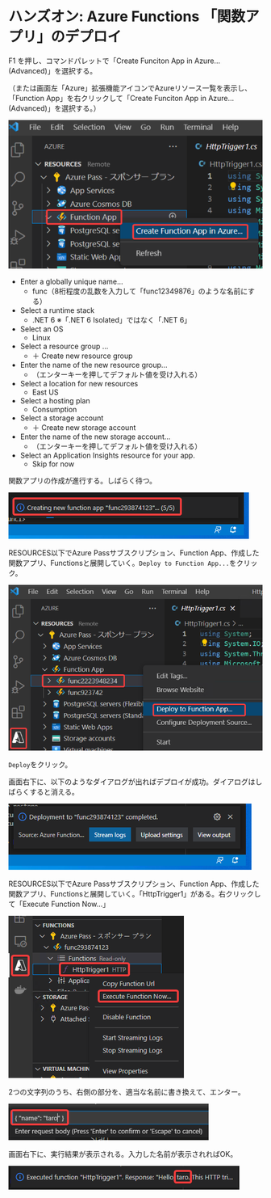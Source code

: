 # ハンズオン: Azure Functions 「関数アプリ」のデプロイ

F1 を押し、コマンドパレットで「Create Funciton App in Azure... (Advanced)」を選択する。

（または画面左「Azure」拡張機能アイコンでAzureリソース一覧を表示し、「Function App」を右クリックして「Create Funciton App in Azure... (Advanced)」を選択する。）

![](images/ss-2022-06-20-16-53-20.png)

- Enter a globally unique name...
  - func（8桁程度の乱数を入力して「func12349876」のような名前にする）
- Select a runtime stack
  - .NET 6 ※「.NET 6 Isolated」ではなく「.NET 6」
- Select an OS
  - Linux
- Select a resource group ...
  - ＋ Create new resource group
- Enter the name of the new resource group...
  - （エンターキーを押してデフォルト値を受け入れる）
- Select a location for new resources
  - East US
- Select a hosting plan
  - Consumption
- Select a storage account
  - ＋ Create new storage account
- Enter the name of the new storage account...
  - （エンターキーを押してデフォルト値を受け入れる）
- Select an Application Insights resource for your app.
  - Skip for now

関数アプリの作成が進行する。しばらく待つ。

![](images/ss-2022-04-04-02-07-43.png)


RESOURCES以下でAzure Passサブスクリプション、Function App、作成した関数アプリ、Functionsと展開していく。`Deploy to Function App...`をクリック。

![](images/ss-2022-06-20-17-01-08.png)

`Deploy`をクリック。

画面右下に、以下のようなダイアログが出ればデプロイが成功。ダイアログはしばらくすると消える。

![](images/ss-2022-04-04-02-08-49.png)

RESOURCES以下でAzure Passサブスクリプション、Function App、作成した関数アプリ、Functionsと展開していく。「HttpTrigger1」がある。右クリックして「Execute Function Now...」

![](images/ss-2022-04-04-02-10-14.png)

2つの文字列のうち、右側の部分を、適当な名前に書き換えて、エンター。

![](images/ss-2022-04-04-02-11-49.png)

画面右下に、実行結果が表示される。入力した名前が表示されればOK。

![](images/ss-2022-04-04-02-12-52.png)

